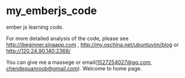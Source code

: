 # my_emberjs_code
ember js learning code.

For more detailed analysis of the code, please see http://ibeginner.sinaapp.com , http://my.oschina.net/ubuntuvim/blog or http://120.24.90.140:2368/

You can give me a massege or email(1527254027@qq.com, chendequanroob@gmail.com). Welcome to home page.
